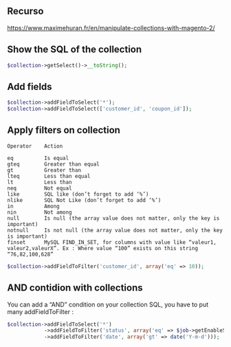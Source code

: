## Recurso

https://www.maximehuran.fr/en/manipulate-collections-with-magento-2/

## Show the SQL of the collection
```php
$collection->getSelect()->__toString();
```

## Add fields
```php 
$collection->addFieldToSelect('*');
$collection->addFieldToSelect(['customer_id', 'coupon_id']);
```

## Apply filters on collection

```
Operator 	Action

eq 	        Is equal
gteq 	    Greater than equal
gt 	        Greater than
lteq 	    Less than equal
lt 	        Less than
neq 	    Not equal
like 	    SQL like (don’t forget to add ‘%’)
nlike 	    SQL Not Like (don’t forget to add ‘%’)
in 	        Among
nin 	    Not among
null 	    Is null (the array value does not matter, only the key is important)
notnull 	Is not null (the array value does not matter, only the key is important)
finset 	    MySQL FIND_IN_SET, for columns with value like “valeur1,    valeur2,valeurX”. Ex : Where value “100” exists on this string “76,82,100,628”
```


```php
$collection->addFieldToFilter('customer_id', array('eq' => 10));
```

## AND contidion with collections

You can add a “AND” condition on your collection SQL, you have to put many addFieldToFilter : 

```php
$collection->addFieldToSelect('*')
            ->addFieldToFilter('status', array('eq' => $job->getEnableStatus()))
            ->addFieldToFilter('date', array('gt' => date('Y-m-d')));
```